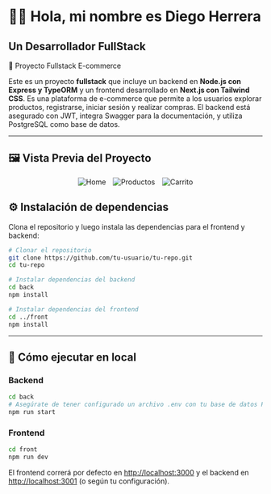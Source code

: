 <h1>🙋‍♂️ Hola, mi nombre es Diego Herrera</h1>

<h2>Un Desarrollador FullStack</h2>

🛒 Proyecto Fullstack E-commerce

Este es un proyecto **fullstack** que incluye un backend en **Node.js con Express y TypeORM** y un frontend desarrollado en **Next.js con Tailwind CSS**. Es una plataforma de e-commerce que permite a los usuarios explorar productos, registrarse, iniciar sesión y realizar compras. El backend está asegurado con JWT, integra Swagger para la documentación, y utiliza PostgreSQL como base de datos.

---

## 🖼️ Vista Previa del Proyecto

<p align="center">
  <img src="https://via.placeholder.com/200x120" alt="Home" style="margin-right: 10px;" />
  <img src="https://via.placeholder.com/200x120" alt="Productos" style="margin-right: 10px;" />
  <img src="https://via.placeholder.com/200x120" alt="Carrito" />
</p>

> 



## ⚙️ Instalación de dependencias

Clona el repositorio y luego instala las dependencias para el frontend y backend:

```bash
# Clonar el repositorio
git clone https://github.com/tu-usuario/tu-repo.git
cd tu-repo

# Instalar dependencias del backend
cd back
npm install

# Instalar dependencias del frontend
cd ../front
npm install
```

---

## 🚀 Cómo ejecutar en local

### Backend

```bash
cd back
# Asegúrate de tener configurado un archivo .env con tu base de datos PostgreSQL
npm run start
```

### Frontend

```bash
cd front
npm run dev
```

El frontend correrá por defecto en [http://localhost:3000](http://localhost:3000) y el backend en [http://localhost:3001](http://localhost:3001) (o según tu configuración).
